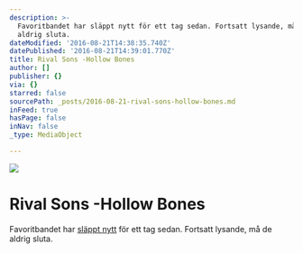 ```yaml
---
description: >-
  Favoritbandet har släppt nytt för ett tag sedan. Fortsatt lysande, må de
  aldrig sluta.
dateModified: '2016-08-21T14:38:35.740Z'
datePublished: '2016-08-21T14:39:01.770Z'
title: Rival Sons -Hollow Bones
author: []
publisher: {}
via: {}
starred: false
sourcePath: _posts/2016-08-21-rival-sons-hollow-bones.md
inFeed: true
hasPage: false
inNav: false
_type: MediaObject

---
```

![](https://the-grid-user-content.s3-us-west-2.amazonaws.com/2a02b4e2-3b6d-420b-af83-3029769f73c6.jpg)

# Rival Sons -Hollow Bones

Favoritbandet har [släppt nytt][0] för ett tag sedan. Fortsatt lysande, må de aldrig sluta.

[0]: https://open.spotify.com/album/7hKJMKE01FvUJEVxY8bBOT
